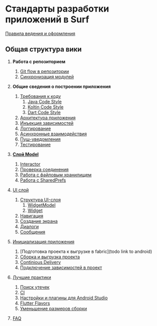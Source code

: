 Стандарты разработки приложений в Surf
=============================

[Правила ведения и оформления](rules.md)

Общая структура вики
--------------------

1. **Работа с репозиторием**
    1. [Git flow в репозитории](repo_guides/gitflow.md)
    2. [Синхронизация модулей](repo_guides/sync.md)
1. **Общие сведения о построении приложения**
    1. [Требования к коду](todo)
        1. [Java Code Style][java_codestyle]
        1. [Koltin Code Style][kotlin_codestyle]
        1. [Dart Code Style](common/code_style.md)
    1. [Архитектура приложения](common/arch.md)
    1. [Инъекция зависимостей](common/di.md)
    1. [Логгирование](common/logging.md)
    1. [Асинхронные взаимодействия](common/async.md)
    1. [Пуш-уведомления](../push/README.md)
    1. [Тестирование](common/testing.md)

1. [**Слой Model**](model/model.md)
    1. [Interactor](model/interactor.md)
    1. [Проверка соединения](todo)
    1. [Работа с файловым хранилищем](model/file_storage.md)
    1. [Работа с SharedPrefs](model/shared_preferences.md)

1. [UI слой]()
    1. [Структура UI-слоя](ui/structure.md)
        1. [WidgetModel](ui/widget_model.md)
        1. [Widget](ui/widget.md)
    1. [Навигация](сommon/navigation.md)
    1. [Создание экрана](ui/create_screen.md)
    1. [Диалоги](ui/dialog.md)
    1. [Сообщения](common/message.md)

1. [Инициализация приложения](common/init_project.md)
    1. [Подготовка проекта к выгрузке в fabric](todo link to android)
    1. [Сборка и выгрузка проекта](common/build.md)
    1. [Continious Delivery](common/cd.md)
    1. [Подключение зависимостей в проект](common/dependencies.md)

1. [Лучшие практики](best_practice/best_practice.md)
    1. [Поиск утечек](best_practice/memory_leak.md)
    1. [CI](https://github.com/surfstudio/jenkins-pipeline-lib)
    1. [Настройки и плагины для Android Studio](best_practice/android_studio_settings.md)
    1. [Flutter Flavors](best_practices/flavors_for_devs.md)
    1. [Уменьшение размеров сборки](best_practice/reduce_app_size.md)

1. [FAQ](faq/faq.md)

[java_codestyle]:https://github.com/surfstudio/SurfAndroidStandard/blob/snapshot-0.4.0/docs/common/codestyle/java_codestyle.md

[kotlin_codestyle]:https://github.com/surfstudio/SurfAndroidStandard/blob/snapshot-0.4.0/docs/common/codestyle/kotlin_codestyle.md